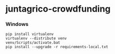 # juntagrico-crowdfunding

### Windows
    
    pip install virtualenv
    virtualenv --distribute venv
    venv/Scripts/activate.bat
    pip install --upgrade -r requirements-local.txt